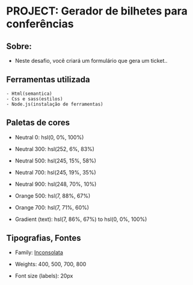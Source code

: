 # PROJECT: Gerador de bilhetes para conferências #

## Sobre: 
- Neste desafio, você criará um formulário que gera um ticket.. 

## Ferramentas utilizada

    - Html(semantica)
    - Css e sass(estilos)
    - Node.js(instalação de ferramentas)
 
    
## Paletas de cores

- Neutral 0: hsl(0, 0%, 100%)
- Neutral 300: hsl(252, 6%, 83%)
- Neutral 500: hsl(245, 15%, 58%)
- Neutral 700: hsl(245, 19%, 35%)
- Neutral 900: hsl(248, 70%, 10%)

- Orange 500: hsl(7, 88%, 67%)
- Orange 700: hsl(7, 71%, 60%)

- Gradient (text): hsl(7, 86%, 67%) to hsl(0, 0%, 100%)


## Tipografias, Fontes  

- Family: [Inconsolata](https://fonts.google.com/specimen/Inconsolata)
- Weights: 400, 500, 700, 800

- Font size (labels): 20px 